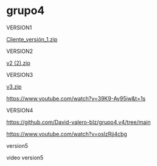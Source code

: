 # grupo4
VERSION1

[Cliente_versión_1.zip](https://github.com/victor88810/grupo4/files/6549975/Cliente_version_1.zip)


VERSION2

[v2 (2).zip](https://github.com/victor88810/grupo4/files/6549996/v2.2.zip)


VERSION3

[v3.zip](https://github.com/victor88810/grupo4/files/6550008/v3.zip)


https://www.youtube.com/watch?v=39K9-Ay95iw&t=1s


VERSION4

https://github.com/David-valero-blz/grupo4.v4/tree/main


https://www.youtube.com/watch?v=oslzRjj4cbg


version5 


video version5
